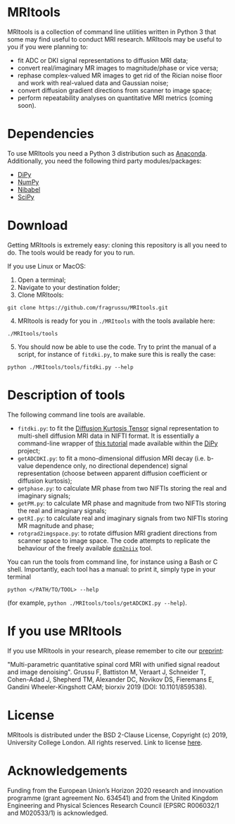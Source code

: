 # MRItools
MRItools is a collection of command line utilities written in Python 3 that some may find useful to conduct MRI research. MRItools may be useful to you if you were planning to:
* fit ADC or DKI signal representations to diffusion MRI data;
* convert real/imaginary MR images to magnitude/phase or vice versa;
* rephase complex-valued MR images to get rid of the Rician noise floor and work with real-valued data and Gaussian noise;
* convert diffusion gradient directions from scanner to image space;
* perform repeatability analyses on quantitative MRI metrics (coming soon).

# Dependencies
To use MRItools you need a Python 3 distribution such as [Anaconda](http://www.anaconda.com/distribution). Additionally, you need the following third party modules/packages:
* [DiPy](http://dipy.org/)
* [NumPy](http://numpy.org)
* [Nibabel](http://nipy.org/nibabel)
* [SciPy](http://www.scipy.org)


# Download 
Getting MRItools is extremely easy: cloning this repository is all you need to do. The tools would be ready for you to run.

If you use Linux or MacOS:

1. Open a terminal;
2. Navigate to your destination folder;
3. Clone MRItools:
```
git clone https://github.com/fragrussu/MRItools.git 
```
4. MRItools is ready for you in `./MRItools` with the tools available here: 
```
./MRItools/tools
```
5. You should now be able to use the code. Try to print the manual of a script, for instance of `fitdki.py`, to make sure this is really the case:
```
python ./MRItools/tools/fitdki.py --help
```

# Description of tools
The following command line tools are available.
* `fitdki.py`: to fit the [Diffusion Kurtosis Tensor](http://doi.org/10.1002/mrm.20508) signal representation to multi-shell diffusion MRI data in NIFTI format. It is essentially a command-line wrapper of [this tutorial](http://dipy.org/documentation/1.0.0./examples_built/reconst_dki) made available within the [DiPy](http://dipy.org/) project;
* `getADCDKI.py`: to fit a mono-dimensional diffusion MRI decay (i.e. b-value dependence only, no directional dependence) signal representation (choose between apparent diffusion coefficient or diffusion kurtosis);
* `getphase.py`: to calculate MR phase from two NIFTIs storing the real and imaginary signals;
* `getPM.py`: to calculate MR phase and magnitude from two NIFTIs storing the real and imaginary signals;
* `getRI.py`: to calculate real and imaginary signals from two NIFTIs storing MR magnitude and phase;
* `rotgrad2imgspace.py`: to rotate diffusion MRI gradient directions from scanner space to image space. The code attempts to replicate the behaviour of the freely available [`dcm2niix`](http://github.com/rordenlab/dcm2niix) tool.



You can run the tools from command line, for instance using a Bash or C shell. Importantly, each tool has a manual: to print it, simply type in your terminal
```
python </PATH/TO/TOOL> --help
```
(for example, `python ./MRItools/tools/getADCDKI.py --help`).

# If you use MRItools
If you use MRItools in your research, please remember to cite our [preprint](http://doi.org/10.1101/859538):


"Multi-parametric quantitative spinal cord MRI with unified signal readout and image denoising". Grussu F, Battiston M, Veraart J, Schneider T, Cohen-Adad J, Shepherd TM, Alexander DC, Novikov DS, Fieremans E, Gandini Wheeler-Kingshott CAM; biorxiv 2019 (DOI: 10.1101/859538).

# License
MRItools is distributed under the BSD 2-Clause License, Copyright (c) 2019, University College London. All rights reserved.
Link to license [here](http://github.com/fragrussu/MRItools/blob/master/LICENSE).

# Acknowledgements
Funding from the European Union’s Horizon 2020 research and innovation programme (grant agreement No. 634541) and from the United Kingdom Engineering and Physical Sciences Research Council (EPSRC R006032/1 and M020533/1) is acknowledged.


